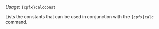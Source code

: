 *Usage:* `{cpfx}calcconst`

Lists the constants that can be used in conjunction with the `{cpfx}calc` command.
